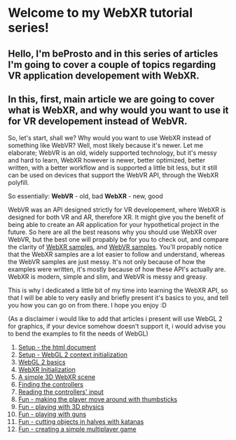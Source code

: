 # Welcome to my WebXR tutorial series!
## Hello, I'm beProsto and in this series of articles I'm going to cover a couple of topics regarding VR application developement with WebXR. 
## In this, first, main article we are going to cover what is WebXR, and why would you want to use it for VR developement instead of WebVR.

So, let's start, shall we?
Why would you want to use WebXR instead of something like WebVR? Well, most likely because it's newer.
Let me elaborate; WebVR is an old, widely supported technology, but it's messy and hard to learn, WebXR however is newer,
better optimized, better written, with a better workflow and is supported a little bit less, 
but it still can be used on devices that support the WebVR API, through the WebXR polyfill.

So essentially:
**WebVR** - old, bad
**WebXR** - new, good

WebVR was an API designed strictly for VR developement, where WebXR is designed for both VR and AR, therefore XR.
It might give you the benefit of being able to create an AR application for your hypothetical project in the future.
So here are all the best reasons why you should use WebXR over WebVR, but the best one will propably be for you to check out,
and compare the clarity of [WebXR samples](https://immersive-web.github.io/webxr-samples/), and [WebVR samples](https://webvr.info/samples/).
You'll propably notice that the WebXR samples are a lot easier to follow and understand, whereas the WebVR samples are just messy.
It's not only because of how the examples were written, it's mostly because of how these API's actually are.
WebXR is modern, simple and slim, and WebVR is messy and greasy.

This is why I dedicated a little bit of my time into learning the WebXR API, 
so that I will be able to very easily and briefly present it's basics to you, 
and tell you how you can go on from there.
I hope you enjoy :D

(As a disclaimer i would like to add that articles i present will use WebGL 2 for graphics, 
if your device somehow doesn't support it, i would advise you to bend the examples to fit the needs of WebGL)

1. [Setup - the html document](_1/)
2. [Setup - WebGL 2 context initialization](_2.md)
3. [WebGL 2 basics](_3.md)
4. [WebXR Initialization](_4.md)
5. [A simple 3D WebXR scene](_5.md)
6. [Finding the controllers](_6.md)
7. [Reading the controllers' input](_7.md)
8. [Fun - making the player move around with thumbsticks](_8.md)
9. [Fun - playing with 3D physics](_9.md)
10. [Fun - playing with guns](_10.md)
11. [Fun - cutting objects in halves with katanas](_11.md)
12. [Fun - creating a simple multiplayer game](_12.md)